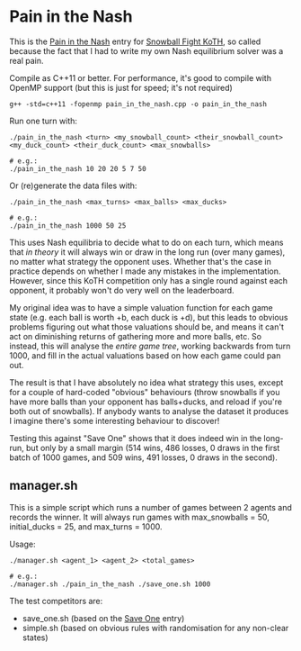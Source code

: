 # Pain in the Nash

This is the [Pain in the Nash](https://codegolf.stackexchange.com/a/121943/8927) entry for
[Snowball Fight KoTH](https://codegolf.stackexchange.com/q/120688/8927), so called because the fact that I had to write my own
Nash equilibrium solver was a real pain.

Compile as C++11 or better. For performance, it's good to compile with OpenMP support (but this is just for speed; it's not
required)

```
g++ -std=c++11 -fopenmp pain_in_the_nash.cpp -o pain_in_the_nash
```

Run one turn with:

```
./pain_in_the_nash <turn> <my_snowball_count> <their_snowball_count> <my_duck_count> <their_duck_count> <max_snowballs>

# e.g.:
./pain_in_the_nash 10 20 20 5 7 50
```

Or (re)generate the data files with:

```
./pain_in_the_nash <max_turns> <max_balls> <max_ducks>

# e.g.:
./pain_in_the_nash 1000 50 25
```

This uses Nash equilibria to decide what to do on each turn, which means that *in theory* it will always win or draw in the
long run (over many games), no matter what strategy the opponent uses. Whether that's the case in practice depends on whether
I made any mistakes in the implementation. However, since this KoTH competition only has a single round against each opponent,
it probably won't do very well on the leaderboard.

My original idea was to have a simple valuation function for each game state (e.g. each ball is worth +b, each duck is +d),
but this leads to obvious problems figuring out what those valuations should be, and means it can't act on diminishing returns
of gathering more and more balls, etc. So instead, this will analyse the *entire game tree*, working backwards from turn 1000,
and fill in the actual valuations based on how each game could pan out.

The result is that I have absolutely no idea what strategy this uses, except for a couple of hard-coded "obvious" behaviours
(throw snowballs if you have more balls than your opponent has balls+ducks, and reload if you're both out of snowballs). If
anybody wants to analyse the dataset it produces I imagine there's some interesting behaviour to discover!

Testing this against "Save One" shows that it does indeed win in the long-run, but only by a small margin (514 wins, 486
losses, 0 draws in the first batch of 1000 games, and 509 wins, 491 losses, 0 draws in the second).

## manager.sh

This is a simple script which runs a number of games between 2 agents and records the winner. It will always run games with
max_snowballs = 50, initial_ducks = 25, and max_turns = 1000.

Usage:

```
./manager.sh <agent_1> <agent_2> <total_games>

# e.g.:
./manager.sh ./pain_in_the_nash ./save_one.sh 1000
```

The test competitors are:

* save_one.sh (based on the [Save One](https://codegolf.stackexchange.com/a/120848/8927) entry)
* simple.sh (based on obvious rules with randomisation for any non-clear states)

